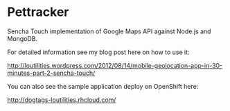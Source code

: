 Pettracker
==========

Sencha Touch implementation of Google Maps API against Node.js and MongoDB.

For detailed information see my blog post here on how to use it:

http://loutilities.wordpress.com/2012/08/14/mobile-geolocation-app-in-30-minutes-part-2-sencha-touch/

You can also see the sample application deploy on OpenShift here:

http://dogtags-loutilities.rhcloud.com/
